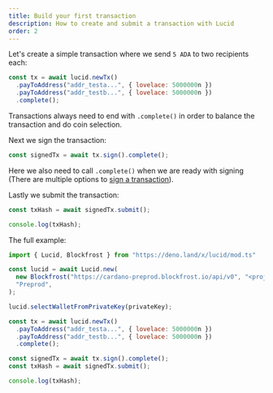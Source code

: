 ```yaml
---
title: Build your first transaction
description: How to create and submit a transaction with Lucid
order: 2
---
```


Let's create a simple transaction where we send `5 ADA` to two recipients each:

```js
const tx = await lucid.newTx()
  .payToAddress("addr_testa...", { lovelace: 5000000n })
  .payToAddress("addr_testb...", { lovelace: 5000000n })
  .complete();
```

Transactions always need to end with `.complete()` in order to balance the transaction and do coin selection.

Next we sign the transaction:

```js
const signedTx = await tx.sign().complete();
```

Here we also need to call `.complete()` when we are ready with signing (There are multiple options to [sign a transaction](../components/transaction.md)).

Lastly we submit the transaction:

```js
const txHash = await signedTx.submit();

console.log(txHash);
```

The full example:
```js
import { Lucid, Blockfrost } from "https://deno.land/x/lucid/mod.ts"

const lucid = await Lucid.new(
  new Blockfrost("https://cardano-preprod.blockfrost.io/api/v0", "<projectId>"),
  "Preprod",
);

lucid.selectWalletFromPrivateKey(privateKey);

const tx = await lucid.newTx()
  .payToAddress("addr_testa...", { lovelace: 5000000n })
  .payToAddress("addr_testb...", { lovelace: 5000000n })
  .complete();

const signedTx = await tx.sign().complete();
const txHash = await signedTx.submit();

console.log(txHash);
```